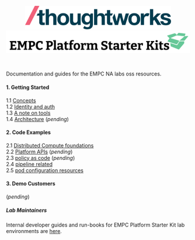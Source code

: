 <div align="center">
	<p>
		<img alt="Thoughtworks Logo" src="https://raw.githubusercontent.com/ThoughtWorks-DPS/static/master/thoughtworks_flamingo_wave.png?sanitize=true" width=400 />
    <br />
		<img alt="DPS Title" src="https://raw.githubusercontent.com/ThoughtWorks-DPS/static/master/EMPCPlatformStarterKitsImage.png?sanitize=true" />
	</p>
</div>
<br />

Documentation and guides for the EMPC NA labs oss resources.  

#### 1. Getting Started   

1.1 [Concepts](./doc/concepts.md)  
1.2 [Identity and auth](./doc/identity.md)  
1.3 [A note on tools](./doc/tools.md)  
1.4 [Architecture](./doc/architecture.md) (_pending_)  

#### 2. Code Examples 

2.1 [Distributed Compute foundations](./doc/platforms.md)  
2.2 [Platform APIs](./doc/platform_apis.md) (_pending_)  
2.3 [policy as code](./doc/policy_as_code.md) (_pending_)  
2.4 [pipeline related](./doc/pipeline_code.md)  
2.5 [pod configuration resources](./doc/k8s_deployments.md)

#### 3. Demo Customers  

(_pending_)  

##### Lab Maintainers  

Internal developer guides and run-books for EMPC Platform Starter Kit lab environments are [here](https://github.com/ThoughtWorks-DPS/documentation-internal).      
